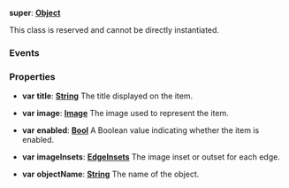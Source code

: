 **super**: **[Object](../gravity/object.md.md)**

This class is reserved and cannot be directly instantiated.



### Events



### Properties

* **var** **title**: **[String](../gravity/string.md)**
The title displayed on the item.

* **var** **image**: **[Image](Image.md)**
The image used to represent the item.

* **var** **enabled**: **[Bool](../gravity/bool.md)**
A Boolean value indicating whether the item is enabled.

* **var** **imageInsets**: **[EdgeInsets](EdgeInsets.md)**
The image inset or outset for each edge.

* **var** **objectName**: **[String](../gravity/string.md)**
The name of the object.





